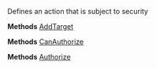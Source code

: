 Defines an action that is subject to security

**Methods**
[AddTarget](Bifrost.Security.ISecurityAction.AddTarget)


**Methods**
[CanAuthorize](Bifrost.Security.ISecurityAction.CanAuthorize)


**Methods**
[Authorize](Bifrost.Security.ISecurityAction.Authorize)
